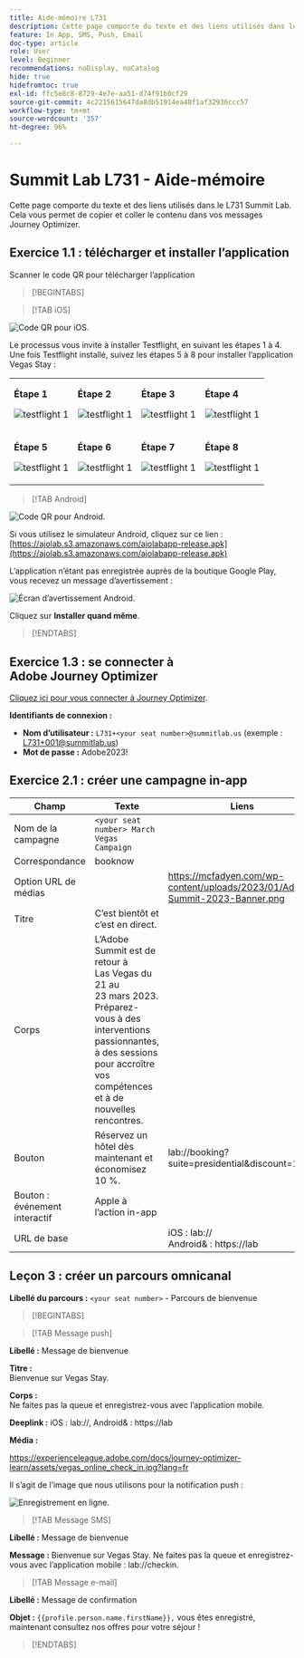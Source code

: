 ```yaml
---
title: Aide-mémoire L731
description: Cette page comporte du texte et des liens utilisés dans le L731 Summit Lab.
feature: In App, SMS, Push, Email
doc-type: article
role: User
level: Beginner
recommendations: noDisplay, noCatalog
hide: true
hidefromtoc: true
exl-id: ffc5e8c8-8729-4e7e-aa51-d74f91b0cf29
source-git-commit: 4c2215615647da8db51914ea48f1af32936ccc57
workflow-type: tm+mt
source-wordcount: '357'
ht-degree: 96%

---
```


# Summit Lab L731 - Aide-mémoire

Cette page comporte du texte et des liens utilisés dans le L731 Summit Lab. Cela vous permet de copier et coller le contenu dans vos messages Journey Optimizer.

## Exercice 1.1 : télécharger et installer l’application

Scanner le code QR pour télécharger l’application

>[!BEGINTABS]

>[!TAB iOS]

![Code QR pour iOS.](/help/assets/lab731-ios-qr-code.png)

Le processus vous invite à installer Testflight, en suivant les étapes 1 à 4. Une fois Testflight installé, suivez les étapes 5 à 8 pour installer l’application Vegas Stay :

<table>
<tr>
</tr>
<tr>
<td>
 <div>
      <p>
      <b>Étape 1 </b>
      <p>
      <a>
        <img alt="testflight 1" src="../assets/l731-ios-install/ios-install-1.png"/>
      </a>
      </div>
  </td>
  <td>
 <div>
      <p>
      <b>Étape 2 </b>
      <p>
      <a>
        <img alt="testflight 1" src="../assets/l731-ios-install/ios-install-2.PNG"/>
      </a>
      </div>
  </td>
  <td>
 <div>
      <p>
      <b>Étape 3 </b>
      <p>
      <a>
        <img alt="testflight 1" src="../assets/l731-ios-install/ios-install-3.PNG"/>
      </a>
      </div>
  </td>
  <td>
 <div>
      <p>
      <b>Étape 4 </b>
      <p>
      <a>
        <img alt="testflight 1" src="../assets/l731-ios-install/ios-install-4.PNG"/>
      </a>
      </div>
  </td>
  </tr>
  <tr>
<td>
 <div>
      <p>
      <b>Étape 5 </b>
      <p>
      <a>
        <img alt="testflight 1" src="../assets/l731-ios-install/ios-install-5.PNG"/>
      </a>
      </div>
  </td>
  <td>
 <div>
      <p>
      <a>
      <b>Étape 6 </b>
      <p>
        <img alt="testflight 1" src="../assets/l731-ios-install/ios-install-6.PNG"/>
      </a>
      </div>
  </td>
  <td>
 <div>
      <p>
      <a>
      <b>Étape 7 </b>
      <p>
        <img alt="testflight 1" src="../assets/l731-ios-install/ios-install-7.PNG"/>
      </a>
      </div>
  </td>
  <td>
 <div>
      <p>
      <a>
      <b>Étape 8 </b>
      <p>
        <img alt="testflight 1" src="../assets/l731-ios-install/ios-install-8.PNG"/>
      </a>
      </div>
  </td>
  </tr>
</table>

>[!TAB Android]

![Code QR pour Android.](/help/assets/lab731-android-qr-code.png)

Si vous utilisez le simulateur Android, cliquez sur ce lien : [https://ajolab.s3.amazonaws.com/ajolabapp-release.apk](https://ajolab.s3.amazonaws.com/ajolabapp-release.apk)

L’application n’étant pas enregistrée auprès de la boutique Google Play, vous recevez un message d’avertissement :

![Écran d’avertissement Android.](/help/assets/lab731-install-android.png)

Cliquez sur **Installer quand même**.

>[!ENDTABS]

## Exercice 1.3 : se connecter à Adobe Journey Optimizer

[Cliquez ici pour vous connecter à Journey Optimizer](https://experience.adobe.com/#/@techmarketingdemos/sname:summit-2023-ajo-lab/journey-optimizer/home).

**Identifiants de connexion :**

* **Nom d’utilisateur :** `L731+<your seat number>@summitlab.us` (exemple : L731+001@summitlab.us)
* **Mot de passe :** Adobe2023!


## Exercice 2.1 : créer une campagne in-app

| Champ | Texte | Liens |
|----|----|----|
| Nom de la campagne | `<your seat number> March Vegas Campaign` |  |
| Correspondance | booknow |  |
| Option URL de médias |  | https://mcfadyen.com/wp-content/uploads/2023/01/Adobe-Summit-2023-Banner.png |
| Titre | C’est bientôt et c’est en direct. |  |
| Corps | L’Adobe Summit est de retour à Las Vegas du 21 au 23 mars 2023. Préparez-vous à des interventions passionnantes, à des sessions pour accroître vos compétences et à de nouvelles rencontres. |  |
| Bouton | Réservez un hôtel dès maintenant et économisez 10 %. | lab://booking?suite=presidential&amp;discount=10 |
| Bouton : événement interactif | Apple à l’action in-app |  |
| URL de base |  | iOS : lab:// <br>Android&amp; : https://lab |


## Leçon 3 : créer un parcours omnicanal

**Libellé du parcours :**
`<your seat number>` - Parcours de bienvenue

>[!BEGINTABS]

>[!TAB Message push]

**Libellé :**
Message de bienvenue

**Titre :**\
Bienvenue sur Vegas Stay.

**Corps :**\
Ne faites pas la queue et enregistrez-vous avec l’application mobile.

**Deeplink :** iOS : lab://, Android&amp; : https://lab

**Média :**

https://experienceleague.adobe.com/docs/journey-optimizer-learn/assets/vegas_online_check_in.jpg?lang=fr


Il s’agit de l’image que nous utilisons pour la notification push :

![Enregistrement en ligne.](/help/assets/vegas_online_check_in.jpg)

>[!TAB Message SMS]

**Libellé :**
Message de bienvenue

**Message :**
Bienvenue sur Vegas Stay. Ne faites pas la queue et enregistrez-vous avec l’application mobile : lab://checkin.

>[!TAB Message e-mail]

**Libellé :**
Message de confirmation

**Objet :**
`{{profile.person.name.firstName}},` vous êtes enregistré, maintenant consultez nos offres pour votre séjour !

>[!ENDTABS]
